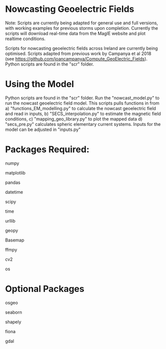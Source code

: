 # Nowcasting Geoelectric Fields
Note: Scripts are currently being adapted for general use and full versions, with working examples for previous storms upon completion. Currently the scripts will download real-time data from the MagIE website and plot realtime conditions.

Scripts for nowcasting geoelectric fields across Ireland are currently being optimised. Scripts adapted from previous work by Campanya et al 2018 (see https://github.com/joancampanya/Compute_GeoElectric_Fields). Python scripts are found in the "scr" folder.

# Using the Model

Python scripts are found in the "scr" folder. Run the "nowcast_model.py" to run the nowcast geoelectric field model. This scripts pulls functions in from a) "functions_EM_modelling.py" to calculate the nowcast geoelectric field and read in inputs, b) "SECS_interpolation.py" to estimate the magnetic field conditions, c) "mapping_geo_library.py" to plot the mapped data d) "secs_pre.py"  calculates spheric elementary current systems. Inputs for the model can be adjusted in "inputs.py"


# Packages Required:
numpy

matplotlib

pandas

datetime

scipy

time 

urllib

geopy

Basemap

ffmpy

cv2 

os

# Optional Packages

osgeo

seaborn

shapely

fiona 

gdal


